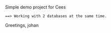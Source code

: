 Simple demo project for Cees

    ==> Working with 2 databases at the same time. 

Greetings, johan
